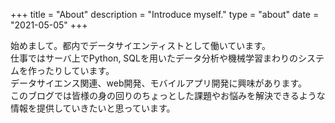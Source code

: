 +++
title = "About"
description = "Introduce myself."
type = "about"
date = "2021-05-05"
+++

始めまして。都内でデータサイエンティストとして働いています。  
仕事ではサーバ上でPython, SQLを用いたデータ分析や機械学習まわりのシステムを作ったりしています。  
データサイエンス関連、web開発、モバイルアプリ開発に興味があります。  
このブログでは皆様の身の回りのちょっとした課題やお悩みを解決できるような情報を提供していきたいと思っています。  

